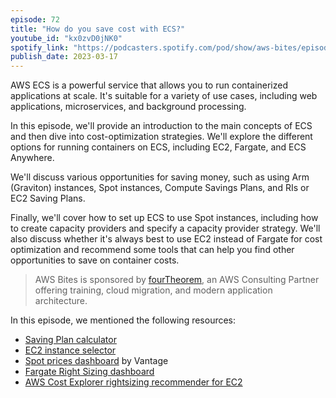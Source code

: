 ```yaml
---
episode: 72
title: "How do you save cost with ECS?"
youtube_id: "kx0zvD0jNK0"
spotify_link: "https://podcasters.spotify.com/pod/show/aws-bites/episodes/72--How-do-you-save-cost-with-ECS-e20c3q3"
publish_date: 2023-03-17
---
```


AWS ECS is a powerful service that allows you to run containerized applications at scale. It's suitable for a variety of use cases, including web applications, microservices, and background processing.

In this episode, we'll provide an introduction to the main concepts of ECS and then dive into cost-optimization strategies. We'll explore the different options for running containers on ECS, including EC2, Fargate, and ECS Anywhere.

We'll discuss various opportunities for saving money, such as using Arm (Graviton) instances, Spot instances, Compute Savings Plans, and RIs or EC2 Saving Plans.

Finally, we'll cover how to set up ECS to use Spot instances, including how to create capacity providers and specify a capacity provider strategy. We'll also discuss whether it's always best to use EC2 instead of Fargate for cost optimization and recommend some tools that can help you find other opportunities to save on container costs.


> AWS Bites is sponsored by [fourTheorem](https://fourtheorem.com/), an AWS Consulting Partner offering training, cloud migration, and modern application architecture.


In this episode, we mentioned the following resources:

- [Saving Plan calculator](https://aws.amazon.com/savingsplans/compute-pricing/)
- [EC2 instance selector](https://github.com/aws/amazon-ec2-instance-selector)
- [Spot prices dashboard](https://instances.vantage.sh/) by Vantage
- [Fargate Right Sizing dashboard](https://github.com/mreferre/container-insights-custom-dashboards/tree/master/fargate-right-sizing)
- [AWS Cost Explorer rightsizing recommender for EC2]( https://docs.aws.amazon.com/cost-management/latest/userguide/ce-rightsizing.html)
